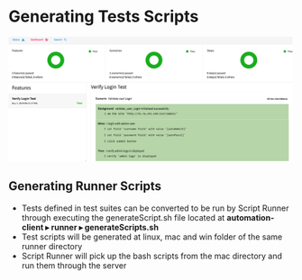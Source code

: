 # Generating Tests Scripts



![](../.gitbook/assets/image%20%288%29.png)

## Generating Runner Scripts

* Tests defined in test suites can be converted to be run by Script Runner through executing the generateScript.sh file located at **automation-client⁩ ▸ ⁨runner⁩ ▸ generateScripts.sh**
* Test scripts will be generated at linux, mac and win folder of the same runner directory
* Script Runner will pick up the bash scripts from the mac directory and run them through the server 

